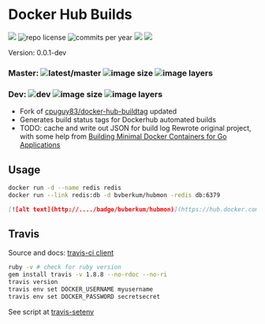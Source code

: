 # Docker Hub Builds
[![](http://img.shields.io/travis/bvberkum/x-docker-hub-build-monitor.svg)](https://travis-ci.org/bvberkum/x-docker-hub-build-monitor)
![repo license](https://img.shields.io/github/license/bvberkum/x-docker-hub-build-monitor.svg)
![commits per year](https://img.shields.io/github/commit-activity/y/bvberkum/x-docker-hub-build-monitor.svg)
![](https://img.shields.io/github/languages/code-size/bvberkum/x-docker-hub-build-monitor.svg)
![](https://img.shields.io/github/repo-size/bvberkum/x-docker-hub-build-monitor.svg)

Version: 0.0.1-dev
### Master: ![latest/master](https://img.shields.io/github/last-commit/bvberkum/x-docker-hub-build-monitor/master.svg) ![image size](https://img.shields.io/imagelayers/image-size/bvberkum/hubmon/latest.svg) ![image layers](https://img.shields.io/imagelayers/layers/bvberkum/hubmon/latest.svg)
### Dev: ![dev](https://img.shields.io/github/last-commit/bvberkum/x-docker-hub-build-monitor/dev.svg) ![image size](https://img.shields.io/imagelayers/image-size/bvberkum/hubmon/dev.svg) ![image layers](https://img.shields.io/imagelayers/layers/bvberkum/hubmon/dev.svg)
- Fork of [cpuguy83/docker-hub-buildtag](/cpuguy83/docker-hub-buildtag) updated
- Generates build status tags for Dockerhub automated builds
- TODO: cache and write out JSON for build log
Rewrote original project, with some help from [Building Minimal Docker Containers for Go Applications](https://blog.codeship.com/building-minimal-docker-containers-for-go-applications/)
## Usage
```bash
docker run -d --name redis redis
docker run --link redis:db -d bvberkum/hubmon -redis db:6379
```
```markdown
[![alt text](http://..../badge/bvberkum/hubmon)](https://hub.docker.com/r/bvberkum/hubmon)
```
## Travis
Source and docs: [travis-ci client](https://github.com/travis-ci/travis.rb)
```bash
ruby -v # check for ruby version
gem install travis -v 1.8.8 --no-rdoc --no-ri 
travis version
travis env set DOCKER_USERNAME myusername
travis env set DOCKER_PASSWORD secretsecret
```
See script at [travis-setenv](travis-setenv.sh)
